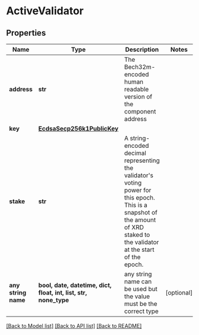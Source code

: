 # ActiveValidator


## Properties
Name | Type | Description | Notes
------------ | ------------- | ------------- | -------------
**address** | **str** | The Bech32m-encoded human readable version of the component address | 
**key** | [**EcdsaSecp256k1PublicKey**](EcdsaSecp256k1PublicKey.md) |  | 
**stake** | **str** | A string-encoded decimal representing the validator&#39;s voting power for this epoch. This is a snapshot of the amount of XRD staked to the validator at the start of the epoch.  | 
**any string name** | **bool, date, datetime, dict, float, int, list, str, none_type** | any string name can be used but the value must be the correct type | [optional]

[[Back to Model list]](../README.md#documentation-for-models) [[Back to API list]](../README.md#documentation-for-api-endpoints) [[Back to README]](../README.md)


